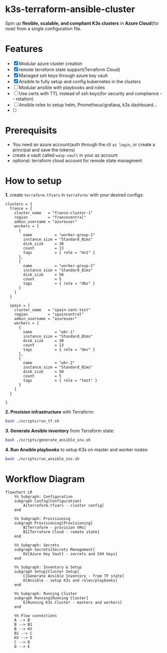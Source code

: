 # k3s-terraform-ansible-cluster
Spin up **flexible, scalable, and compliant K3s clusters** in **Azure Cloud**(for now) from a single configuration file.
# Features
- [x] Modular azure cluster creation
- [x] remote terraform state support(Terraform Cloud)
- [x] Managed ssh keys through azure key vault
- [x] Ansible to fully setup and config kubernetes in the clusters
- [ ] Modular ansible with playbooks and roles
- [ ] Use certs with TTL instead of ssh keys(for security and compliance -- rotation)
- [ ] Ansible roles to setup helm, Prometheus/grafana, k3s dashboard...
- [ ] 
# Prerequisits
- You need an azure account(auth through the cli `az login`, or create a principal and save the tokens)
- create a vault called `wasp-vault` in your az account
- optional: terraform cloud account for remote state managment

# How to setup
**1.** create `terraform.tfvars` in `terraform/` with your desired configs:


```HCL
clusters = {
  france = {
    cluster_name   = "france-cluster-1"
    region         = "francecentral"
    admin_username = "azureuser"
    workers = [
      {
        name          = "worker-group-1"
        instance_size = "Standard_B1ms"
        disk_size     = 30
        count         = 13  
        tags          = { role = "ms1" }
      },
      {
        name          = "worker-group-2"
        instance_size = "Standard_B1ms"
        disk_size     = 50
        count         = 5
        tags          = { role = "dbs" }
      }
    ]
  }

  spain = {
    cluster_name   = "spain-cent-test"
    region         = "spaincentral"
    admin_username = "azureuser"
    workers = [
      {
        name          = "wkr-1"
        instance_size = "Standard_B1ms"
        disk_size     = 30
        count         = 13  
        tags          = { role = "dev" }
      },
      {
        name          = "wkr-2"
        instance_size = "Standard_B1ms"
        disk_size     = 50
        count         = 5
        tags          = { role = "test" }
      }
    ]
  }

}
```
**2. Provision infrastructure** with Terraform:
```bash
bash ./scripts/run_tf.sh
```

**3. Generate Ansible inventory** from Terraform state:
```sh
bash ./scripts/generate_ansible_inv.sh
```

**4. Run Ansible playbooks** to setup K3s on master and worker nodes:

```sh
bash ./scripts/run_ansible_inv.sh
```
# Workflow Diagram
```mermaid
flowchart LR
    %% Subgraph: Configuration
    subgraph Config[Configuration]
        A[terraform.tfvars - cluster config]
    end

    %% Subgraph: Provisioning
    subgraph Provisioning[Provisioning]
        B[Terraform - provision VMs]
        B1[Terraform Cloud - remote state]
    end

    %% Subgraph: Secrets
    subgraph Secrets[Secrets Management]
        KV[Azure Key Vault - secrets and SSH keys]
    end

    %% Subgraph: Inventory & Setup
    subgraph Setup[Cluster Setup]
        C[Generate Ansible Inventory - from TF state]
        D[Ansible - setup K3s and roles/playbooks]
    end

    %% Subgraph: Running Cluster
    subgraph Running[Running Cluster]
        E[Running K3s Cluster - masters and workers]
    end

    %% Flow connections
    A --> B
    B --> B1
    B --> KV
    B1 --> C
    KV --> D
    C --> D
    D --> E
```
